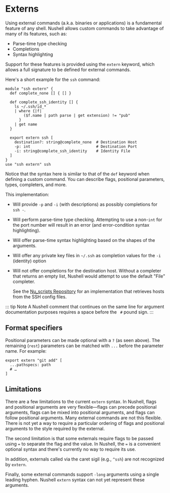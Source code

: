 # Externs

Using external commands (a.k.a. binaries or applications) is a fundamental feature of any shell. Nushell allows custom commands to take advantage of many of its features, such as:

- Parse-time type checking
- Completions
- Syntax highlighting

Support for these features is provided using the `extern` keyword, which allows a full signature to be defined for external commands.

Here's a short example for the `ssh` command:

```nu
module "ssh extern" {
  def complete_none [] { [] }

  def complete_ssh_identity [] {
    ls ~/.ssh/id_*
    | where {|f|
        ($f.name | path parse | get extension) != "pub"
      }
    | get name
  }

  export extern ssh [
    destination?: string@complete_none  # Destination Host
    -p: int                             # Destination Port
    -i: string@complete_ssh_identity    # Identity File
  ]
}
use "ssh extern" ssh
```

Notice that the syntax here is similar to that of the `def` keyword when defining a custom command. You can describe flags, positional parameters, types, completers, and more.

This implementation:

- Will provide `-p` and `-i` (with descriptions) as possibly completions for `ssh -`.
- Will perform parse-time type checking. Attempting to use a non-`int` for the port number will result in an error (and error-condition syntax highlighting).
- Will offer parse-time syntax highlighting based on the shapes of the arguments.
- Will offer any private key files in `~/.ssh` as completion values for the `-i` (identity) option
- Will not offer completions for the destination host. Without a completer that returns an empty list, Nushell would attempt to use the default "File" completer.

  See the [Nu_scripts Repository](https://github.com/nushell/nu_scripts/blob/main/custom-completions/ssh/ssh-completions.nu) for an implementation that retrieves hosts from the SSH config files.

::: tip Note
A Nushell comment that continues on the same line for argument documentation purposes requires a space before the ` #` pound sign.
:::

## Format specifiers

Positional parameters can be made optional with a `?` (as seen above). The remaining (`rest`) parameters can be matched with `...` before the parameter name. For example:

```nu
export extern "git add" [
  ...pathspecs: path
  # …
]
```

## Limitations

There are a few limitations to the current `extern` syntax. In Nushell, flags and positional arguments are very flexible—flags can precede positional arguments, flags can be mixed into positional arguments, and flags can follow positional arguments. Many external commands are not this flexible. There is not yet a way to require a particular ordering of flags and positional arguments to the style required by the external.

The second limitation is that some externals require flags to be passed using `=` to separate the flag and the value. In Nushell, the `=` is a convenient optional syntax and there's currently no way to require its use.

In addition, externals called via the caret sigil (e.g., `^ssh`) are not recognized by `extern`.

Finally, some external commands support `-long` arguments using a single leading hyphen. Nushell `extern` syntax can not yet represent these arguments.
